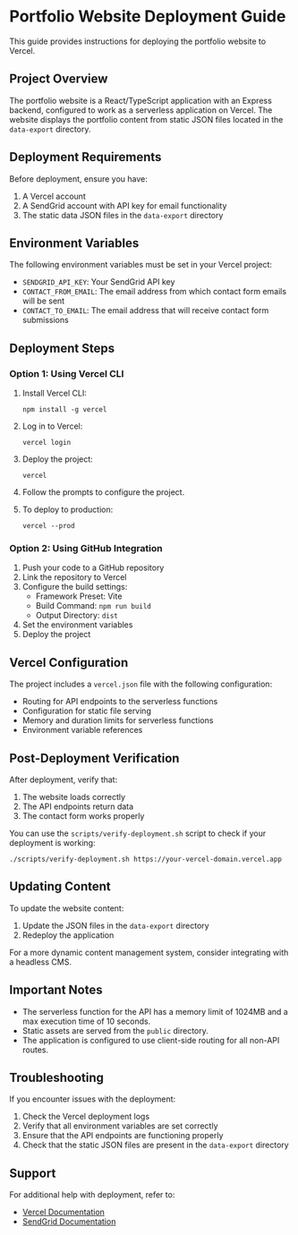 # Portfolio Website Deployment Guide

This guide provides instructions for deploying the portfolio website to Vercel.

## Project Overview

The portfolio website is a React/TypeScript application with an Express backend, configured to work as a serverless application on Vercel. The website displays the portfolio content from static JSON files located in the `data-export` directory.

## Deployment Requirements

Before deployment, ensure you have:

1. A Vercel account
2. A SendGrid account with API key for email functionality
3. The static data JSON files in the `data-export` directory

## Environment Variables

The following environment variables must be set in your Vercel project:

- `SENDGRID_API_KEY`: Your SendGrid API key
- `CONTACT_FROM_EMAIL`: The email address from which contact form emails will be sent
- `CONTACT_TO_EMAIL`: The email address that will receive contact form submissions

## Deployment Steps

### Option 1: Using Vercel CLI

1. Install Vercel CLI:
   ```
   npm install -g vercel
   ```

2. Log in to Vercel:
   ```
   vercel login
   ```

3. Deploy the project:
   ```
   vercel
   ```

4. Follow the prompts to configure the project.

5. To deploy to production:
   ```
   vercel --prod
   ```

### Option 2: Using GitHub Integration

1. Push your code to a GitHub repository
2. Link the repository to Vercel
3. Configure the build settings:
   - Framework Preset: Vite
   - Build Command: `npm run build`
   - Output Directory: `dist`
4. Set the environment variables
5. Deploy the project

## Vercel Configuration

The project includes a `vercel.json` file with the following configuration:

- Routing for API endpoints to the serverless functions
- Configuration for static file serving
- Memory and duration limits for serverless functions
- Environment variable references

## Post-Deployment Verification

After deployment, verify that:

1. The website loads correctly
2. The API endpoints return data
3. The contact form works properly

You can use the `scripts/verify-deployment.sh` script to check if your deployment is working:

```
./scripts/verify-deployment.sh https://your-vercel-domain.vercel.app
```

## Updating Content

To update the website content:

1. Update the JSON files in the `data-export` directory
2. Redeploy the application

For a more dynamic content management system, consider integrating with a headless CMS.

## Important Notes

- The serverless function for the API has a memory limit of 1024MB and a max execution time of 10 seconds.
- Static assets are served from the `public` directory.
- The application is configured to use client-side routing for all non-API routes.

## Troubleshooting

If you encounter issues with the deployment:

1. Check the Vercel deployment logs
2. Verify that all environment variables are set correctly
3. Ensure that the API endpoints are functioning properly
4. Check that the static JSON files are present in the `data-export` directory

## Support

For additional help with deployment, refer to:

- [Vercel Documentation](https://vercel.com/docs)
- [SendGrid Documentation](https://docs.sendgrid.com/)
